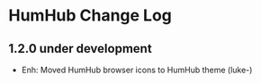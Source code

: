 HumHub Change Log
=================

1.2.0 under development
-----------------------
- Enh: Moved HumHub browser icons to HumHub theme (luke-)


